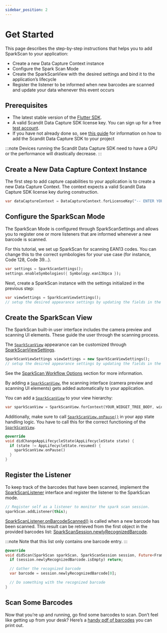 ```yaml
---
sidebar_position: 2
---
```


# Get Started

This page describes the step-by-step instructions that helps you to add SparkScan to your application:

- Create a new Data Capture Context instance
- Configure the Spark Scan Mode
- Create the SparkScanView with the desired settings and bind it to the application’s lifecycle
- Register the listener to be informed when new barcodes are scanned and update your data whenever this event occurs

## Prerequisites

- The latest stable version of the [Flutter SDK](https://pub.dev/publishers/scandit.com/packages).
- A valid Scandit Data Capture SDK license key. You can sign up for a free [test account](https://ssl.scandit.com/dashboard/sign-up?p=test&utm%5Fsource=documentation).
- If you have not already done so, see [this guide](../add-sdk.md) for information on how to add the Scandit Data Capture SDK to your project

:::note
Devices running the Scandit Data Capture SDK need to have a GPU or the performance will drastically decrease.
:::

## Create a New Data Capture Context Instance

The first step to add capture capabilities to your application is to create a new Data Capture Context. The context expects a valid Scandit Data Capture SDK license key during construction.

```dart
var dataCaptureContext = DataCaptureContext.forLicenseKey("-- ENTER YOUR SCANDIT LICENSE KEY HERE --");
```

## Configure the SparkScan Mode

The SparkScan Mode is configured through SparkScanSettings and allows you to register one or more listeners that are informed whenever a new barcode is scanned.

For this tutorial, we set up SparkScan for scanning EAN13 codes. You can change this to the correct symbologies for your use case (for instance, Code 128, Code 39…).

```dart
var settings = SparkScanSettings();
settings.enableSymbologies({ Symbology.ean13Upca });
```

Next, create a SparkScan instance with the settings initialized in the previous step:

```dart
var viewSettings = SparkScanViewSettings();
// setup the desired appearance settings by updating the fields in the object above
```

## Create the SparkScan View

The SparkScan built-in user interface includes the camera preview and scanning UI elements. These guide the user through the scanning process.

The [`SparkScanView`](https://docs.scandit.com/data-capture-sdk/flutter/barcode-capture/api/ui/spark-scan-view.html#class-scandit.datacapture.barcode.spark.ui.SparkScanView) appearance can be customized through [SparkScanViewSettings](https://docs.scandit.com/data-capture-sdk/flutter/barcode-capture/api/ui/spark-scan-view.html#class-scandit.datacapture.barcode.spark.ui.SparkScanViewSetttings).

```dart
SparkScanViewSettings viewSettings = new SparkScanViewSettings();
// setup the desired appearance settings by updating the fields in the object above
```

See the [SparkScan Workflow Options](./intro.md#workflow-options) section for more information.

By adding a [`SparkScanView`](https://docs.scandit.com/data-capture-sdk/flutter/barcode-capture/api/ui/spark-scan-view.html#class-scandit.datacapture.barcode.spark.ui.SparkScanView), the scanning interface (camera preview and scanning UI elements) gets added automatically to your application.

You can add a [`SparkScanView`](https://docs.scandit.com/data-capture-sdk/flutter/barcode-capture/api/ui/spark-scan-view.html#class-scandit.datacapture.barcode.spark.ui.SparkScanView) to your view hierarchy:

```dart
var sparkScanView = SparkScanView.forContext(YOUR_WIDGET_TREE_BODY, widget.dataCaptureContext, sparkScan, null);
```

Additionally, make sure to call [`SparkScanView.onPause()`](https://docs.scandit.com/data-capture-sdk/flutter/barcode-capture/api/ui/spark-scan-view.html#method-scandit.datacapture.barcode.spark.ui.SparkScanView.OnPause) in your app state handling logic. You have to call this for the correct functioning of the [`SparkScanView`](https://docs.scandit.com/data-capture-sdk/flutter/barcode-capture/api/ui/spark-scan-view.html#class-scandit.datacapture.barcode.spark.ui.SparkScanView).

```dart
@override
void didChangeAppLifecycleState(AppLifecycleState state) {
  if (state != AppLifecycleState.resumed) {
    sparkScanView.onPause()
  }
}
```

## Register the Listener

To keep track of the barcodes that have been scanned, implement the [SparkScanListener](https://docs.scandit.com/data-capture-sdk/flutter/barcode-capture/api/spark-scan-listener.html#interface-scandit.datacapture.barcode.spark.ISparkScanListener) interface and register the listener to the SparkScan mode.

```dart
// Register self as a listener to monitor the spark scan session.
sparkScan.addListener(this);
```

[SparkScanListener.onBarcodeScanned()](https://docs.scandit.com/data-capture-sdk/flutter/barcode-capture/api/spark-scan-listener.html#method-scandit.datacapture.barcode.spark.ISparkScanListener.OnBarcodeScanned) is called when a new barcode has been scanned. This result can be retrieved from the first object in the provided barcodes list: [SparkScanSession.newlyRecognizedBarcode](https://docs.scandit.com/data-capture-sdk/flutter/barcode-capture/api/spark-scan-session.html#property-scandit.datacapture.barcode.spark.SparkScanSession.NewlyRecognizedBarcode).

:::note
Note that this list only contains one barcode entry.
:::

```dart
@override
void didScan(SparkScan sparkScan, SparkScanSession session, Future<FrameData?> getFrameData()) {
  if (session.newlyRecognizedBarcode.isEmpty) return;

  // Gather the recognized barcode
  var barcode = session.newlyRecognizedBarcode[0];

  // Do something with the recognized barcode
}
```

## Scan Some Barcodes

Now that you’re up and running, go find some barcodes to scan. Don’t feel like getting up from your desk? Here’s a [handy pdf of barcodes](https://github.com/Scandit/.github/blob/main/images/PrintTheseBarcodes.pdf) you can
print out.
